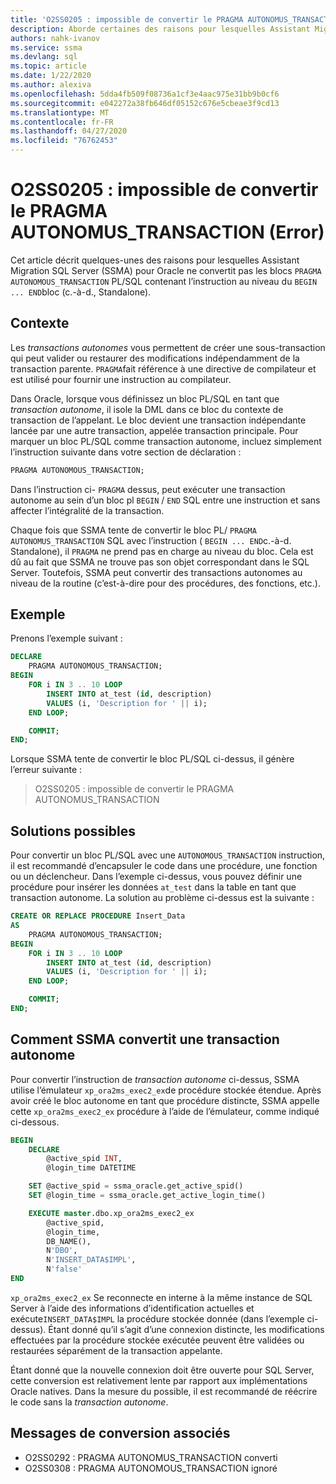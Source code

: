 ```yaml
---
title: 'O2SS0205 : impossible de convertir le PRAGMA AUTONOMUS_TRANSACTION (Error)'
description: Aborde certaines des raisons pour lesquelles Assistant Migration SQL Server (SSMA) pour Oracle ne convertit pas les blocs PL/SQL contenant le PRAGMA AUTONOMOUS_TRANSACTION instruction au niveau du bloc (c.-à-d. standalone BEGIN... FIN).
authors: nahk-ivanov
ms.service: ssma
ms.devlang: sql
ms.topic: article
ms.date: 1/22/2020
ms.author: alexiva
ms.openlocfilehash: 5dda4fb509f08736a1cf3e4aac975e31bb9b0cf6
ms.sourcegitcommit: e042272a38fb646df05152c676e5cbeae3f9cd13
ms.translationtype: MT
ms.contentlocale: fr-FR
ms.lasthandoff: 04/27/2020
ms.locfileid: "76762453"
---
```

# <a name="o2ss0205-unable-to-convert-pragma-autonomus_transaction-error"></a>O2SS0205 : impossible de convertir le PRAGMA AUTONOMUS_TRANSACTION (Error)

Cet article décrit quelques-unes des raisons pour lesquelles Assistant Migration SQL Server (SSMA) pour Oracle ne convertit pas les blocs `PRAGMA AUTONOMOUS_TRANSACTION` PL/SQL contenant l’instruction au niveau du `BEGIN ... END`bloc (c.-à-d., Standalone).

## <a name="background"></a>Contexte

Les *transactions autonomes* vous permettent de créer une sous-transaction qui peut valider ou restaurer des modifications indépendamment de la transaction parente. `PRAGMA`fait référence à une directive de compilateur et est utilisé pour fournir une instruction au compilateur.

Dans Oracle, lorsque vous définissez un bloc PL/SQL en tant que *transaction autonome*, il isole la DML dans ce bloc du contexte de transaction de l’appelant. Le bloc devient une transaction indépendante lancée par une autre transaction, appelée transaction principale. Pour marquer un bloc PL/SQL comme transaction autonome, incluez simplement l’instruction suivante dans votre section de déclaration :

```sql
PRAGMA AUTONOMOUS_TRANSACTION;
```

Dans l’instruction ci- `PRAGMA` dessus, peut exécuter une transaction autonome au sein d’un bloc pl `BEGIN` / `END` SQL entre une instruction et sans affecter l’intégralité de la transaction.

Chaque fois que SSMA tente de convertir le bloc PL/ `PRAGMA AUTONOMUS_TRANSACTION` SQL avec l’instruction ( `BEGIN ... END`c.-à-d. Standalone), il `PRAGMA` ne prend pas en charge au niveau du bloc. Cela est dû au fait que SSMA ne trouve pas son objet correspondant dans le SQL Server. Toutefois, SSMA peut convertir des transactions autonomes au niveau de la routine (c’est-à-dire pour des procédures, des fonctions, etc.).

## <a name="example"></a>Exemple

Prenons l’exemple suivant :

```sql
DECLARE
    PRAGMA AUTONOMOUS_TRANSACTION;
BEGIN
    FOR i IN 3 .. 10 LOOP
        INSERT INTO at_test (id, description)
        VALUES (i, 'Description for ' || i);
    END LOOP;

    COMMIT;
END;
```

Lorsque SSMA tente de convertir le bloc PL/SQL ci-dessus, il génère l’erreur suivante :

> O2SS0205 : impossible de convertir le PRAGMA AUTONOMUS_TRANSACTION

## <a name="possible-remedies"></a>Solutions possibles

Pour convertir un bloc PL/SQL avec une `AUTONOMOUS_TRANSACTION` instruction, il est recommandé d’encapsuler le code dans une procédure, une fonction ou un déclencheur. Dans l’exemple ci-dessus, vous pouvez définir une procédure pour insérer les données `at_test` dans la table en tant que transaction autonome. La solution au problème ci-dessus est la suivante :

```sql
CREATE OR REPLACE PROCEDURE Insert_Data
AS
    PRAGMA AUTONOMOUS_TRANSACTION;
BEGIN
    FOR i IN 3 .. 10 LOOP
        INSERT INTO at_test (id, description)
        VALUES (i, 'Description for ' || i);
    END LOOP;

    COMMIT;
END;
```

## <a name="how-ssma-converts-an-autonomous-transaction"></a>Comment SSMA convertit une transaction autonome

Pour convertir l’instruction de *transaction autonome* ci-dessus, SSMA utilise l’émulateur `xp_ora2ms_exec2_ex`de procédure stockée étendue. Après avoir créé le bloc autonome en tant que procédure distincte, SSMA appelle cette `xp_ora2ms_exec2_ex` procédure à l’aide de l’émulateur, comme indiqué ci-dessous.

```sql
BEGIN
    DECLARE
        @active_spid INT,
        @login_time DATETIME

    SET @active_spid = ssma_oracle.get_active_spid()
    SET @login_time = ssma_oracle.get_active_login_time()

    EXECUTE master.dbo.xp_ora2ms_exec2_ex
        @active_spid,
        @login_time,
        DB_NAME(),
        N'DBO',
        N'INSERT_DATA$IMPL',
        N'false'
END
```

`xp_ora2ms_exec2_ex` Se reconnecte en interne à la même instance de SQL Server à l’aide des informations d’identification actuelles et exécute`INSERT_DATA$IMPL` la procédure stockée donnée (dans l’exemple ci-dessus). Étant donné qu’il s’agit d’une connexion distincte, les modifications effectuées par la procédure stockée exécutée peuvent être validées ou restaurées séparément de la transaction appelante.

Étant donné que la nouvelle connexion doit être ouverte pour SQL Server, cette conversion est relativement lente par rapport aux implémentations Oracle natives. Dans la mesure du possible, il est recommandé de réécrire le code sans la *transaction autonome*.

## <a name="related-conversion-messages"></a>Messages de conversion associés

* O2SS0292 : PRAGMA AUTONOMUS_TRANSACTION converti
* O2SS0308 : PRAGMA AUTONOMOUS_TRANSACTION ignoré
